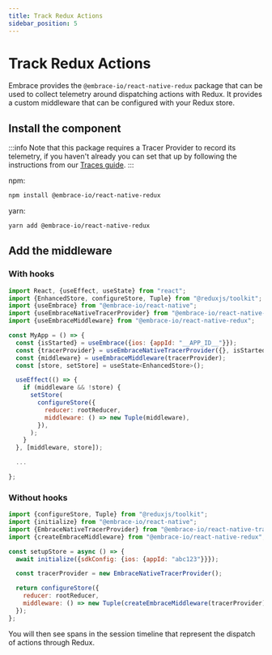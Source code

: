 ```yaml
---
title: Track Redux Actions
sidebar_position: 5
---
```


# Track Redux Actions

Embrace provides the `@embrace-io/react-native-redux` package that can be used to collect telemetry around dispatching
actions with Redux. It provides a custom middleware that can be configured with your Redux store.

## Install the component

:::info
Note that this package requires a Tracer Provider to record its telemetry, if you haven't already you can set that up by
following the instructions from our [Traces guide](/react-native/features/traces/#integration-steps).
:::

npm:

```sh
npm install @embrace-io/react-native-redux
```

yarn:

```sh
yarn add @embrace-io/react-native-redux
```

## Add the middleware

### With hooks

```javascript
import React, {useEffect, useState} from "react";
import {EnhancedStore, configureStore, Tuple} from "@reduxjs/toolkit";
import {useEmbrace} from "@embrace-io/react-native";
import {useEmbraceNativeTracerProvider} from "@embrace-io/react-native-tracer-provider";
import {useEmbraceMiddleware} from "@embrace-io/react-native-redux";

const MyApp = () => {
  const {isStarted} = useEmbrace({ios: {appId: "__APP_ID__"}});
  const {tracerProvider} = useEmbraceNativeTracerProvider({}, isStarted);
  const {middleware} = useEmbraceMiddleware(tracerProvider);
  const [store, setStore] = useState<EnhancedStore>();

  useEffect(() => {
    if (middleware && !store) {
      setStore(
        configureStore({
          reducer: rootReducer,
          middleware: () => new Tuple(middleware),
        }),
      );
    }
  }, [middleware, store]);

  ...

};
```

### Without hooks

```javascript
import {configureStore, Tuple} from "@reduxjs/toolkit";
import {initialize} from "@embrace-io/react-native";
import {EmbraceNativeTracerProvider} from "@embrace-io/react-native-tracer-provider";
import {createEmbraceMiddleware} from "@embrace-io/react-native-redux";

const setupStore = async () => {
  await initialize({sdkConfig: {ios: {appId: "abc123"}}});

  const tracerProvider = new EmbraceNativeTracerProvider();

  return configureStore({
    reducer: rootReducer,
    middleware: () => new Tuple(createEmbraceMiddleware(tracerProvider)),
  });
};
```

You will then see spans in the session timeline that represent the dispatch of actions through Redux.
